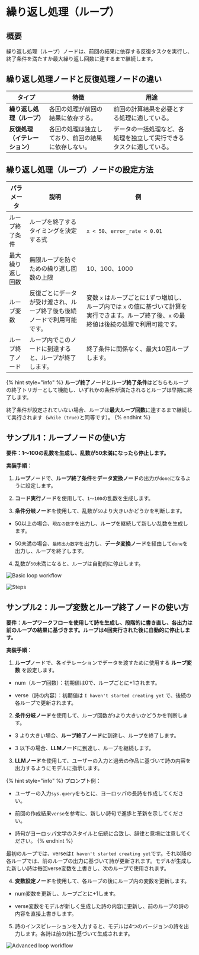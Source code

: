 # 繰り返し処理（ループ）

## 概要

繰り返し処理（ループ）ノードは、前回の結果に依存する反復タスクを実行し、終了条件を満たすか最大繰り返し回数に達するまで継続します。

## 繰り返し処理ノードと反復処理ノードの違い

<table>
  <thead>
    <tr>
      <th>タイプ</th>
      <th>特徴</th>
      <th>用途</th>
    </tr>
  </thead>
  <tbody>
    <tr>
      <td><strong>繰り返し処理（ループ）</strong></td>
      <td>各回の処理が前回の結果に依存する。</td>
      <td>前回の計算結果を必要とする処理に適している。</td>
    </tr>
    <tr>
      <td><strong>反復処理（イテレーション）</strong></td>
      <td>各回の処理は独立しており、前回の結果に依存しない。</td>
      <td>データの一括処理など、各処理を独立して実行できるタスクに適している。</td>
    </tr>
  </tbody>
</table>

## 繰り返し処理（ループ）ノードの設定方法

<table>
  <thead>
    <tr>
      <th>パラメータ</th>
      <th>説明</th>
      <th>例</th>
    </tr>
  </thead>
  <tbody>
    <tr>
      <td>ループ終了条件</td>
      <td>ループを終了するタイミングを決定する式</td>
      <td><code>x < 50</code>、<code>error_rate < 0.01</code></td>
    </tr>
    <tr>
      <td>最大繰り返し回数</td>
      <td>無限ループを防ぐための繰り返し回数の上限</td>
      <td>10、100、1000</td>
    </tr>
    <tr>
      <td>ループ変数</td>
      <td>反復ごとにデータが受け渡され、ループ終了後も後続ノードで利用可能です。</td>
      <td>変数 <code>x</code> はループごとに1ずつ増加し、ループ内では <code>x</code> の値に基づいて計算を実行できます。ループ終了後、<code>x</code> の最終値は後続の処理で利用可能です。</td>
    </tr>
    <tr>
      <td>ループ終了ノード</td>
      <td>ループ内でこのノードに到達すると、ループが終了します。</td>
      <td>終了条件に関係なく、最大10回ループします。</td>
    </tr>
  </tbody>
</table>

{% hint style="info" %}
**ループ終了ノード**と**ループ終了条件**はどちらもループの終了トリガーとして機能し、いずれかの条件が満たされるとループは早期に終了します。

終了条件が設定されていない場合、ループは**最大ループ回数**に達するまで継続して実行されます（`while (true)`と同等です）。
{% endhint %}

## サンプル1：ループノードの使い方

**要件：1〜100の乱数を生成し、乱数が50未満になったら停止します。**

**実装手順：**

1. **ループ**ノードで、**ループ終了条件**を**データ変換ノード**の出力が`done`になるように設定します。

2. **コード実行ノード**を使用して、`1〜100`の乱数を生成します。

3. **条件分岐ノード**を使用して、乱数が`50`より大きいかどうかを判断します。

  - 50以上の場合、`現在の数字`を出力し、ループを継続して新しい乱数を生成します。

  - 50未満の場合、`最終出力数字`を出力し、**データ変換ノード**を経由して`done`を出力し、ループを終了します。

4. 乱数が`50`未満になると、ループは自動的に停止します。

![Basic loop workflow](https://assets-docs.dify.ai/2025/04/282013c48b46d3cc4ebf99323da10a31.png)

![Steps](https://assets-docs.dify.ai/2025/04/9d9fb4db7093521000ac735a26f86962.png)

## サンプル2：ループ変数とループ終了ノードの使い方

**要件：ループワークフローを使用して詩を生成し、段階的に書き直し、各出力は前のループの結果に基づきます。ループは4回実行された後に自動的に停止します。**

**実装手順：**

1. **ループ**ノードで、各イテレーションでデータを渡すために使用する **ループ変数** を設定します。

  - num（ループ回数）：初期値は0で、ループごとに+1されます。

  - verse（詩の内容）：初期値は `I haven't started creating yet` で、後続の各ループで更新されます。

2. **条件分岐ノード**を使用して、ループ回数が`3`より大きいかどうかを判断します。

  - 3 より大きい場合、**ループ終了ノード**に到達し、ループを終了します。

  - 3 以下の場合、**LLMノード**に到達し、ループを継続します。

3. **LLMノード**を使用して、ユーザーの入力と過去の作品に基づいて詩の内容を出力するようにモデルに指示します。

{% hint style="info" %}
プロンプト例：

- ユーザーの入力`sys.query`をもとに、ヨーロッパの長詩を作成してください。

- 前回の作成結果`verse`を参考に、新しい詩句で進歩と革新を示してください。

- 詩句がヨーロッパ文学のスタイルと伝統に合致し、韻律と意境に注意してください。
{% endhint %}

最初のループでは、verseは`I haven't started creating yet`です。それ以降の各ループでは、前のループの出力に基づいて詩が更新されます。モデルが生成した新しい詩は毎回verse変数を上書きし、次のループで使用されます。

4. **変数設定ノード**を使用して、各ループの後にループ内の変数を更新します。

  - num変数を更新し、ループごとに+1します。

  - verse変数をモデルが新しく生成した詩の内容に更新し、前のループの詩の内容を直接上書きします。

5. 詩のインスピレーションを入力すると、モデルは4つのバージョンの詩を出力します。各詩は前の詩に基づいて生成されます。

![Advanced loop workflow](https://assets-docs.dify.ai/2025/04/a2cf3366993cc7e5823f42c81a42c281.png)
